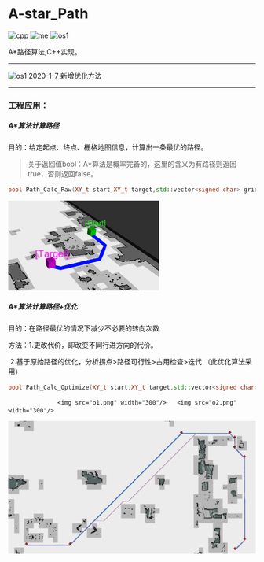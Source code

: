 # A-star_Path
![cpp](https://img.shields.io/badge/Use-C++-red) ![me](https://img.shields.io/badge/2019/11-Spray0-blue) ![os1](https://img.shields.io/badge/Version-1.1.0-green)

A*路径算法,C++实现。

-------------------------------------------------------

![os1](https://img.shields.io/badge/push-1.1.0-green)	2020-1-7	新增优化方法	

-------------------------------------------------------

### 工程应用：

##### A*算法计算路径  

目的：给定起点、终点、栅格地图信息，计算出一条最优的路径。

> 关于返回值bool：A*算法是概率完备的，这里的含义为有路径则返回true，否则返回false。

```c++
bool Path_Calc_Raw(XY_t start,XY_t target,std::vector<signed char> griddata,int gridmap_width,int gridmap_height)
```

<img src="img.png" alt="img" style="zoom:30%;" />



##### A*算法计算路径+优化

目的：在路径最优的情况下减少不必要的转向次数

方法：1.更改代价，即改变不同行进方向的代价。

​			2.基于原始路径的优化，分析拐点>路径可行性>占用检查>迭代	（此优化算法采用）

```c++
bool Path_Calc_Optimize(XY_t start,XY_t target,std::vector<signed char> griddata,int gridmap_width,int gridmap_height)
```


                  <img src="o1.png" width="300"/>   <img src="o2.png" width="300"/>


  <img src="o3.png" width="800"/>


